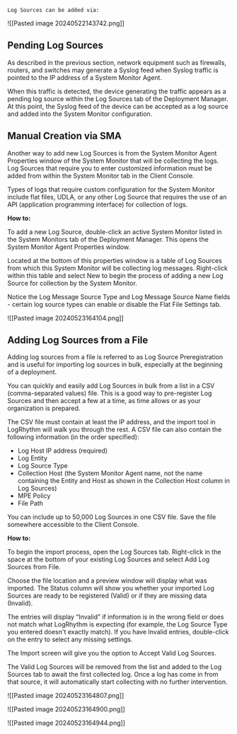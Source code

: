 
```
Log Sources can be added via:
```

![[Pasted image 20240522143742.png]]




## Pending Log Sources

As described in the previous section, network equipment such as firewalls, routers, and switches may generate a Syslog feed when Syslog traffic is pointed to the IP address of a System Monitor Agent.  

When this traffic is detected, the device generating the traffic appears as a pending log source within the Log Sources tab of the Deployment Manager. At this point, the Syslog feed of the device can be accepted as a log source and added into the System Monitor configuration.




## Manual Creation via SMA

Another way to add new Log Sources is from the System Monitor Agent Properties window of the System Monitor that will be collecting the logs. Log Sources that require you to enter customized information must be added from within the System Monitor tab in the Client Console.  

Types of logs that require custom configuration for the System Monitor include flat files, UDLA, or any other Log Source that requires the use of an API (application programming interface) for collection of logs.

**How to:**  

To add a new Log Source, double-click an active System Monitor listed in the System Monitors tab of the Deployment Manager. This opens the System Monitor Agent Properties window.
 

Located at the bottom of this properties window is a table of Log Sources from which this System Monitor will be collecting log messages. Right-click within this table and select New to begin the process of adding a new Log Source for collection by the System Monitor.
  

Notice the Log Message Source Type and Log Message Source Name fields - certain log source types can enable or disable the Flat File Settings tab.


![[Pasted image 20240523164104.png]]



## Adding Log Sources from a File

Adding log sources from a file is referred to as Log Source Preregistration and is useful for importing log sources in bulk, especially at the beginning of a deployment.  

You can quickly and easily add Log Sources in bulk from a list in a CSV (comma-separated values) file. This is a good way to pre-register Log Sources and then accept a few at a time, as time allows or as your organization is prepared.

The CSV file must contain at least the IP address, and the import tool in LogRhythm will walk you through the rest. A CSV file can also contain the following information (in the order specified):

- Log Host IP address (required)
- Log Entity
- Log Source Type
- Collection Host (the System Monitor Agent name, not the name containing the Entity and Host as shown in the Collection Host column in Log Sources)
- MPE Policy
- File Path

You can include up to 50,000 Log Sources in one CSV file. Save the file somewhere accessible to the Client Console.

  

**How to:**

To begin the import process, open the Log Sources tab. Right-click in the space at the bottom of your existing Log Sources and select Add Log Sources from File. 

Choose the file location and a preview window will display what was imported. The Status column will show you whether your imported Log Sources are ready to be registered (Valid) or if they are missing data (Invalid).


The entries will display “Invalid” if information is in the wrong field or does not match what LogRhythm is expecting (for example, the Log Source Type you entered doesn't exactly match). If you have Invalid entries, double-click on the entry to select any missing settings.

The Import screen will give you the option to Accept Valid Log Sources.
  

The Valid Log Sources will be removed from the list and added to the Log Sources tab to await the first collected log. Once a log has come in from that source, it will automatically start collecting with no further intervention.



![[Pasted image 20240523164807.png]]

![[Pasted image 20240523164900.png]]

![[Pasted image 20240523164944.png]]

